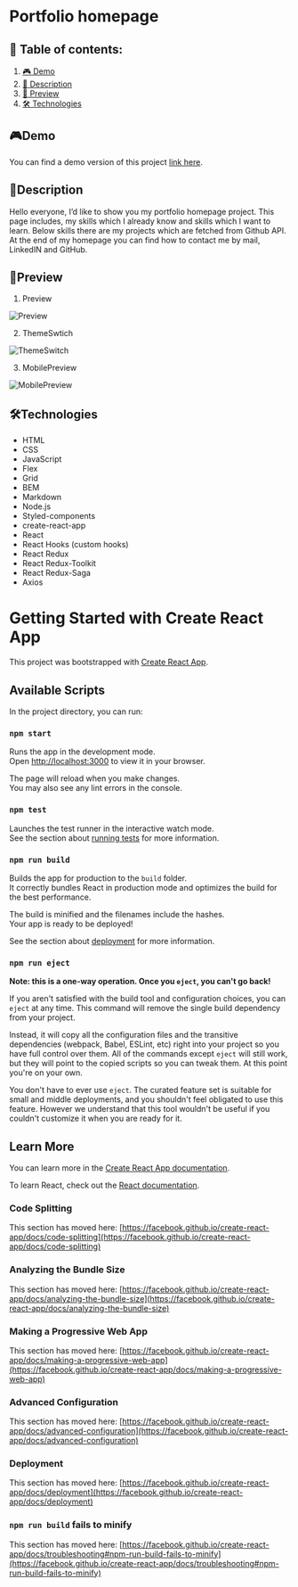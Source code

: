 # Portfolio homepage
## 📑 Table of contents:

1. [🎮 Demo](#demo)
2. [📖 Description](#description)
3. [👀 Preview](#preview)
4. [🛠 Technologies](#technologies)

## 🎮Demo

You can find a demo version of this project [link here](https://adrianjar.github.io/Personal-homepage/).

## 📖Description 

Hello everyone, I’d like to show you my portfolio homepage project. This page includes, my skills which I already know and skills which I want to learn. Below skills there are my projects which are fetched from Github API. At the end of my homepage you can find how to contact me by mail, LinkedIN and GitHub.



## 👀Preview 

1.  Preview

![Preview](https://github.com/AdrianJar/Personal-homepage/blob/master/public/Preview/Preview.gif)

2.  ThemeSwtich

![ThemeSwitch](https://github.com/AdrianJar/Personal-homepage/blob/master/public/Preview/ThemePreview.gif)

3.  MobilePreview

![MobilePreview](https://github.com/AdrianJar/Personal-homepage/blob/master/public/Preview/MobilePreview.gif)



## 🛠Technologies

- HTML
- CSS
- JavaScript
- Flex
- Grid
- BEM
- Markdown
- Node.js
- Styled-components
- create-react-app
- React
- React Hooks (custom hooks)
- React Redux
- React Redux-Toolkit
- React Redux-Saga
- Axios 



# Getting Started with Create React App

This project was bootstrapped with [Create React App](https://github.com/facebook/create-react-app).

## Available Scripts

In the project directory, you can run:

### `npm start`

Runs the app in the development mode.\
Open [http://localhost:3000](http://localhost:3000) to view it in your browser.

The page will reload when you make changes.\
You may also see any lint errors in the console.

### `npm test`

Launches the test runner in the interactive watch mode.\
See the section about [running tests](https://facebook.github.io/create-react-app/docs/running-tests) for more information.

### `npm run build`

Builds the app for production to the `build` folder.\
It correctly bundles React in production mode and optimizes the build for the best performance.

The build is minified and the filenames include the hashes.\
Your app is ready to be deployed!

See the section about [deployment](https://facebook.github.io/create-react-app/docs/deployment) for more information.

### `npm run eject`

**Note: this is a one-way operation. Once you `eject`, you can't go back!**

If you aren't satisfied with the build tool and configuration choices, you can `eject` at any time. This command will remove the single build dependency from your project.

Instead, it will copy all the configuration files and the transitive dependencies (webpack, Babel, ESLint, etc) right into your project so you have full control over them. All of the commands except `eject` will still work, but they will point to the copied scripts so you can tweak them. At this point you're on your own.

You don't have to ever use `eject`. The curated feature set is suitable for small and middle deployments, and you shouldn't feel obligated to use this feature. However we understand that this tool wouldn't be useful if you couldn't customize it when you are ready for it.

## Learn More

You can learn more in the [Create React App documentation](https://facebook.github.io/create-react-app/docs/getting-started).

To learn React, check out the [React documentation](https://reactjs.org/).

### Code Splitting

This section has moved here: [https://facebook.github.io/create-react-app/docs/code-splitting](https://facebook.github.io/create-react-app/docs/code-splitting)

### Analyzing the Bundle Size

This section has moved here: [https://facebook.github.io/create-react-app/docs/analyzing-the-bundle-size](https://facebook.github.io/create-react-app/docs/analyzing-the-bundle-size)

### Making a Progressive Web App

This section has moved here: [https://facebook.github.io/create-react-app/docs/making-a-progressive-web-app](https://facebook.github.io/create-react-app/docs/making-a-progressive-web-app)

### Advanced Configuration

This section has moved here: [https://facebook.github.io/create-react-app/docs/advanced-configuration](https://facebook.github.io/create-react-app/docs/advanced-configuration)

### Deployment

This section has moved here: [https://facebook.github.io/create-react-app/docs/deployment](https://facebook.github.io/create-react-app/docs/deployment)

### `npm run build` fails to minify

This section has moved here: [https://facebook.github.io/create-react-app/docs/troubleshooting#npm-run-build-fails-to-minify](https://facebook.github.io/create-react-app/docs/troubleshooting#npm-run-build-fails-to-minify)

